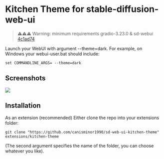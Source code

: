 # Kitchen Theme for stable-diffusion-web-ui

> ⚠️⚠️⚠️ Warning: minimum requirements gradio-3.23.0 & sd-webui [4c1ad74](https://github.com/AUTOMATIC1111/stable-diffusion-webui/commit/4c1ad743e3baf1246db0711aa0107debf036a12b) 

Launch your WebUI with argument --theme=dark. For example, on Windows your webui-user.bat should include:

```shell
set COMMANDLINE_ARGS= --theme=dark
```

## Screenshots

![](https://github.com/canisminor1990/sd-web-ui-kitchen-theme/blob/main/assets/screenshot.png?raw=true)

## Installation

As an extension (recommended)
Either clone the repo into your extensions folder:

```shell
git clone "https://github.com/canisminor1990/sd-web-ui-kitchen-theme" extensions/kitchen-theme
```

(The second argument specifies the name of the folder, you can choose whatever you like).
